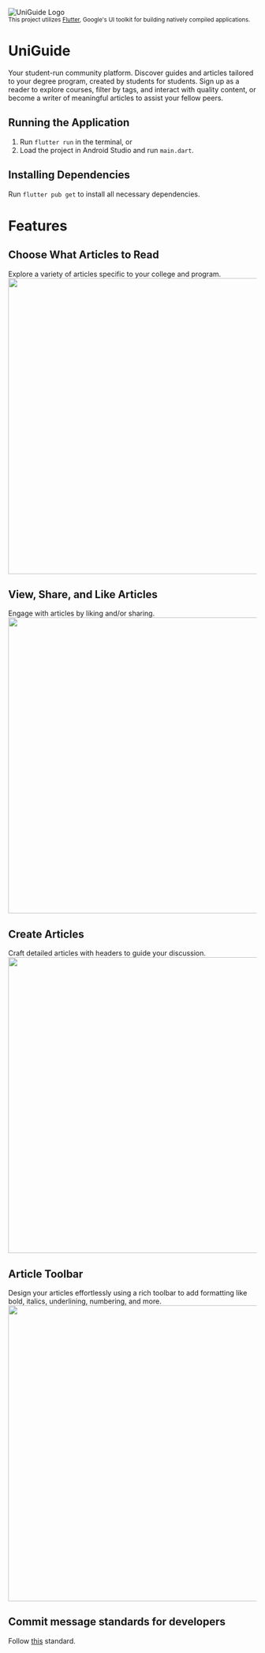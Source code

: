 ![UniGuide Logo](https://github.com/user-attachments/assets/f2403c59-239b-4ab4-b2b0-14f463b324b0)  
<sup>This project utilizes [Flutter](https://github.com/flutter), Google's UI toolkit for building natively compiled applications.</sup>

# UniGuide
Your student-run community platform. Discover guides and articles tailored to your degree program, created by students for students. Sign up as a reader to explore courses, filter by tags, and interact with quality content, or become a writer of meaningful articles to assist your fellow peers.

## Running the Application
1. Run `flutter run` in the terminal, or  
2. Load the project in Android Studio and run `main.dart`.

## Installing Dependencies
Run `flutter pub get` to install all necessary dependencies.

# Features

## Choose What Articles to Read
Explore a variety of articles specific to your college and program.  
<img src="https://github.com/user-attachments/assets/3b66368c-9257-4a9b-bc39-677223ebb639" width="600">


## View, Share, and Like Articles
Engage with articles by liking and/or sharing.  
<img src="https://github.com/user-attachments/assets/10c1507e-9ee9-4e5e-a947-d3e605f98197" width="600">

## Create Articles
Craft detailed articles with headers to guide your discussion.  
<img src="https://github.com/user-attachments/assets/48fa1626-5587-4acd-acc1-98eb98addb94" width="600">


## Article Toolbar
Design your articles effortlessly using a rich toolbar to add formatting like bold, italics, underlining, numbering, and more.  
<img src="https://github.com/user-attachments/assets/93c6b49b-e9e9-4155-b2f5-fb0fc6667128" width="600">

## Commit message standards for developers
Follow [this](https://kapeli.com/cheat_sheets/Conventional_Commits.docset/Contents/Resources/Documents/index) standard.
